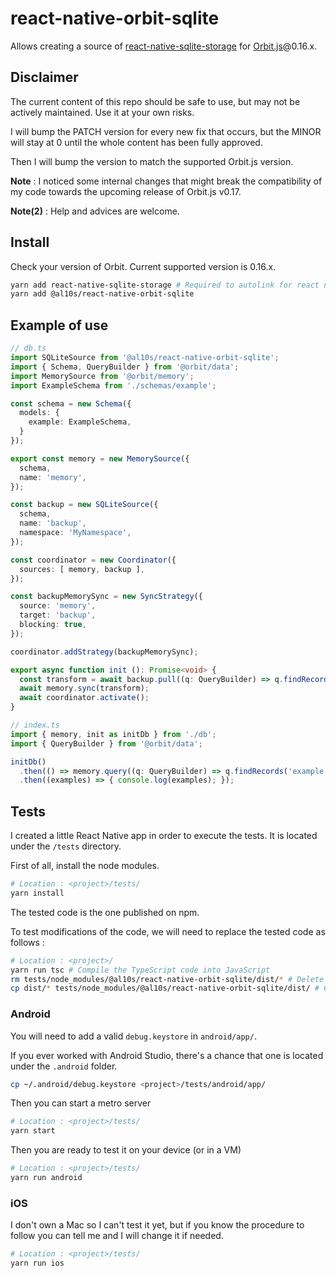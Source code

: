 # react-native-orbit-sqlite

Allows creating a source of [react-native-sqlite-storage](https://github.com/andpor/react-native-sqlite-storage) for [Orbit.js](https://github.com/orbitjs/orbit)@0.16.x.


## Disclaimer

The current content of this repo should be safe to use, but may not be actively maintained. Use it at your own risks.

I will bump the PATCH version for every new fix that occurs, but the MINOR will stay at 0 until the whole content has been fully approved.

Then I will bump the version to match the supported Orbit.js version.

**Note** : I noticed some internal changes that might break the compatibility of my code towards the upcoming release of Orbit.js v0.17.

**Note(2)** : Help and advices are welcome.


## Install

Check your version of Orbit. Current supported version is 0.16.x.

```bash
yarn add react-native-sqlite-storage # Required to autolink for react native
yarn add @al10s/react-native-orbit-sqlite
```


## Example of use

```ts
// db.ts
import SQLiteSource from '@al10s/react-native-orbit-sqlite';
import { Schema, QueryBuilder } from '@orbit/data';
import MemorySource from '@orbit/memory';
import ExampleSchema from './schemas/example';

const schema = new Schema({
  models: {
    example: ExampleSchema,
  }
});

export const memory = new MemorySource({
  schema,
  name: 'memory',
});

const backup = new SQLiteSource({
  schema,
  name: 'backup',
  namespace: 'MyNamespace',
});

const coordinator = new Coordinator({
  sources: [ memory, backup ],
});

const backupMemorySync = new SyncStrategy({
  source: 'memory',
  target: 'backup',
  blocking: true,
});

coordinator.addStrategy(backupMemorySync);

export async function init (): Promise<void> {
  const transform = await backup.pull((q: QueryBuilder) => q.findRecords());
  await memory.sync(transform);
  await coordinator.activate();
}
```

```ts
// index.ts
import { memory, init as initDb } from './db';
import { QueryBuilder } from '@orbit/data';

initDb()
  .then(() => memory.query((q: QueryBuilder) => q.findRecords('example')))
  .then((examples) => { console.log(examples); });
```


## Tests

I created a little React Native app in order to execute the tests. It is located under the `/tests` directory.

First of all, install the node modules.

```bash
# Location : <project>/tests/
yarn install
```

The tested code is the one published on npm.

To test modifications of the code, we will need to replace the tested code as follows :

```bash
# Location : <project>/
yarn run tsc # Compile the TypeScript code into JavaScript
rm tests/node_modules/@al10s/react-native-orbit-sqlite/dist/* # Delete the published code that is tested
cp dist/* tests/node_modules/@al10s/react-native-orbit-sqlite/dist/ # Copy the compiled code instead
```

### Android

You will need to add a valid `debug.keystore` in `android/app/`.

If you ever worked with Android Studio, there's a chance that one is located under the `.android` folder.

```bash
cp ~/.android/debug.keystore <project>/tests/android/app/
```

Then you can start a metro server

```bash
# Location : <project>/tests/
yarn start
```
Then you are ready to test it on your device (or in a VM)

```bash
# Location : <project>/tests/
yarn run android
```

### iOS

I don't own a Mac so I can't test it yet, but if you know the procedure to follow you can tell me and I will change it if needed.

```bash
# Location : <project>/tests/
yarn run ios
```